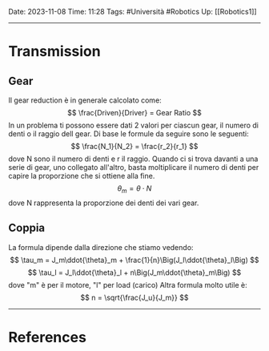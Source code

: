 Date: 2023-11-08
Time: 11:28
Tags: #Università #Robotics 
Up: [[Robotics1]]

---
# Transmission

## Gear
Il gear reduction è in generale calcolato come:
$$
\frac{Driven}{Driver} = Gear Ratio
$$
In un problema ti possono essere dati 2 valori per ciascun gear, il numero di denti o il raggio dell gear. Di base le formule da seguire sono le seguenti:
$$
\frac{N_1}{N_2} = \frac{r_2}{r_1}
$$
dove N sono il numero di denti e r il raggio.
Quando ci si trova davanti a una serie di gear, uno collegato all'altro, basta moltiplicare il numero di denti per capire la proporzione che si ottiene alla fine.
$$
\theta_m = \theta \cdot N
$$
dove N rappresenta la proporzione dei denti dei vari gear.

## Coppia
La formula dipende dalla direzione che stiamo vedendo:
$$
\tau_m = J_m\ddot{\theta}_m + \frac{1}{n}\Big(J_l\ddot{\theta}_l\Big)
$$
$$
\tau_l = J_l\ddot{\theta}_l + n\Big(J_m\ddot{\theta}_m\Big)
$$
dove "m" è per il motore, "l" per load (carico)
Altra formula molto utile è:
$$
n = \sqrt{\frac{J_u}{J_m}}
$$

---
# References
